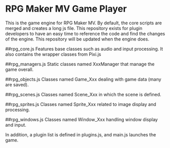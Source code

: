 # RPG Maker MV Game Player
This is the game engine for RPG Maker MV. By default, the core scripts are merged and creates a long js file. This repository exists for plugin developers to have an easy time to reference the code and find the changes of the engine. This repository will be updated when the engine does.

##rpg_core.js
Features base classes such as audio and input processing. It also contains the wrapper classes from Pixi.js

##rpg_managers.js
Static classes named XxxManager that manage the game overall.

##rpg_objects.js
Classes named Game_Xxx dealing with game data (many are saved).

##rpg_scenes.js
Classes named Scene_Xxx in which the scene is defined.

##rpg_sprites.js
Classes named Sprite_Xxx related to image display and processing.

##rpg_windows.js
Classes named Window_Xxx handling window display and input.

In addition, a plugin list is defined in plugins.js, and main.js launches the game.
